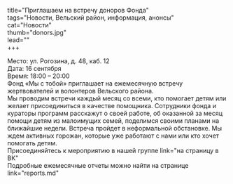 title="Приглашаем на встречу доноров Фонда"  
tags="Новости, Вельский район, информация, анонсы"  
cat="Новости"  
thumb="donors.jpg"  
lead=""  
+++

Место: ул. Рогозина, д. 48, каб. 12  
Дата: 16 сентября  
Время: 18:00 – 20:00  
Фонд «Мы с тобой» приглашает на ежемесячную встречу жертвователей и волонтеров Вельского района.      
Мы проводим встречи каждый месяц со всеми, кто помогает детям или желает присоединиться в качестве помощника. 
Сотрудники фонда и кураторы программ расскажут о своей работе,  об оказанной за месяц помощи детям из малоимущих семей, поделимся своими планами на ближайшие недели.
Встреча пройдет в неформальной обстановке. Мы ждем активных горожан, которые уже работают с нами или кто хочет помогать детям.  
Присоединяйтесь к мероприятию в нашей группе link="на страницу в ВК"    
Подробные ежемесячные отчеты можно найти на странице link="reports.md"
